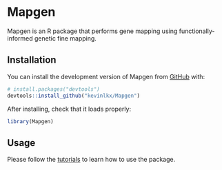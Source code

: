 
<!-- README.md is generated from README.Rmd. Please edit that file -->

# Mapgen

<!-- badges: start -->
<!-- badges: end -->

Mapgen is an R package that performs gene mapping using
functionally-informed genetic fine mapping.

## Installation

You can install the development version of Mapgen from
[GitHub](https://github.com/) with:

``` r
# install.packages("devtools")
devtools::install_github("kevinlkx/Mapgen")
```

After installing, check that it loads properly:

``` r
library(Mapgen)
```

## Usage

Please follow the
[tutorials](https://kevinlkx.github.io/Mapgen/articles/index.html) to
learn how to use the package.
